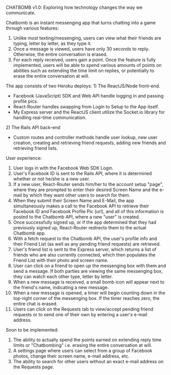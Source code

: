 CHATBOMB v1.0: Exploring how technology changes the way we communicate.

Chatbomb is an instant messenging app that turns chatting into a game through various features:
<ol>
<li>Unlike most texting/messenging, users can view what their friends are typing, letter by letter, as they type it.</li>
<li>Once a message is viewed, users have only 30 seconds to reply.  Otherwise, the entire conversation is erased.</li>
<li>For each reply received, users gain a point.  Once the feature is fully implemented, users will be able to spend
   various amounts of points on abilities such as extending the time limit on replies, or potentially to erase the
   entire conversation at will.</li>
</ol>
The app consists of two Heroku deploys:
1) The ReactJS/Node front-end.
<ul>
<li>Facebook (JavaScript) SDK and Web API handle logging in and passing profile pics.</li>
<li>React-Router handles swapping from Login to Setup to the App itself.</li>
<li>My Express server and the ReactJS client utilize the Socket.io library for handling real-time communication.</li>
</ul>
2) The Rails API back-end
<ul>
<li>Custom routes and controller methods handle user lookup, new user creation, creating and retrieving friend requests, 
adding new friends and retrieving friend lists.</li>
</ul>

User experience:
<ol>
<li>User logs in with the Facebook Web SDK Login.</li>
<li>User's Facebook ID is sent to the Rails API, where it is determined whether or not he/she is a new user.</li>
<li>If a new user, React-Router sends him/her to the account setup "page", where they are prompted to enter their
   desired Screen Name and the e-mail by which they want other users to search for them.</li>
<li>When they submit their Screen Name and E-Mail, the app simultaneously makes a call to the Facebook API to retrieve
   their Facebook ID and Facebook Profile Pic (url), and all of this information is posted to the Chatbomb API,
   where a new "user" is created.</li>
<li>Once successfully signed up, or if the app determined that they had previously signed up, React-Router redirects them
   to the actual Chatbomb app.</li>
<li>With a fetch request to the Chatbomb API, the user's profile info and their Friend List (as well as any pending friend
   requests) are retrieved.</li>
<li>User's friend list is sent to the Express server, which returns a list of friends who are also currently connected, which
   then populates the Friend List with their photo and screen name.</li>
<li>User can click on a friend to open up the messenging box with them and send a message.  If both parties are viewing the
   same messenging box, they can watch each other type, letter by letter.</li>
<li>When a new message is received, a small bomb icon will appear next to the friend's name, indicating a new message.
<li>When a new message is opened, a timer will begin counting down in the top-right corner of the messenging box.  If the        timer reaches zero, the entire chat is erased.</li>
<li>Users can click on the Requests tab to view/accept pending friend requests or to send one of their own by entering a 
    user's e-mail address.</li>
</ol>   
Soon to be implemented:
<ol>
<li>The ability to actually spend the points earned on extending reply time limits or "Chatbombing" i.e. erasing the entire
conversation at will.</li>
<li>A settings page where users can select from a group of Facebook photos, change their screen name, e-mail address, etc.</li>
<li>The ability to search for other users without an exact e-mail address on the Requests page.</li>
</ol>
